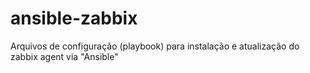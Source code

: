 # ansible-zabbix
Arquivos de configuração (playbook) para instalação e atualização do zabbix agent via "Ansible"
